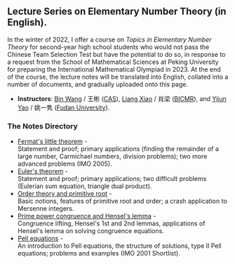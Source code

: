 ## Lecture Series on Elementary Number Theory (in English).

In the winter of 2022, I offer a course on _Topics in Elementary Number Theory_ for second-year high school students who would not pass the Chinese Team Selection Test but have the potential to do so, in response to a request from the School of Mathematical Sciences at Peking University for preparing the International Mathematical Olympiad in 2023. At the end of the course, the lecture notes will be translated into English, collated into a number of documents, and gradually uploaded onto this page.

- **Instructors**: [Bin Wang](http://sourcedb.amss.cas.cn/zw/zjrck/fyjy/201710/t20171026_4878461.html) / 王彬 ([CAS](http://www.amss.cas.cn)), [Liang Xiao](https://bicmr.pku.edu.cn/~lxiao/index.htm) / 肖梁 ([BICMR](https://bicmr.pku.edu.cn)), and [Yijun Yao](https://math.fudan.edu.cn/fa/00/c30607a326144/page.htm) / 姚一隽 ([Fudan University](https://math.fudan.edu.cn/main.htm)).

### The Notes Directory

- [Fermat's little theorem](././Fermat.pdf) - <br/>
  Statement and proof; primary applications (finding the remainder of a large number, Carmichael numbers, division problems); two more advanced problems (IMO 2005).
- [Euler's theorem](././Euler.pdf) - <br/>
  Statement and proof; primary applications; two difficult problems (Eulerian sum equation, triangle dual product).
- [Order theory and primitive root](././order.pdf) - <br/>
  Basic notions, features of primitive root and order; a crash application to Mersenne integers.
- [Prime power congruence and Hensel's lemma](././Hensel.pdf) - <br/>
  Congruence lifting, Hensel's 1st and 2nd lemmas, applications of Hensel's lemma on solving congruence equations.
- [Pell equations](././Pell.pdf) - <br/>
  An introduction to Pell equations, the structure of solutions, type II Pell equations; problems and examples (IMO 2001 Shortlist).